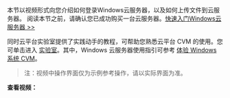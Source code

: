 本节以视频形式向您介绍如何登录Windows云服务器，以及如何上传文件到云服务器。
阅读本节之前，请确认您已成功购买一台云服务器。[快速入门Windows云服务器 >>](/doc/product/213/2764)

同时云平台实验室提供了实践动手的教程，可帮助您熟悉云平台 CVM 的使用。您可单击进入 [实验室](http://cloud.tencent.com/developer/labs?utm_source=doc8042&utm_medium=qclab)。其中，Windows 云服务器使用指引可参考 [体验 Windows 系统 CVM](http://cloud.tencent.com/developer/labs/lab/10157)。

> 注：视频中操作界面仅为示例参考操作，请以实际界面为准。

**查看视频：**
